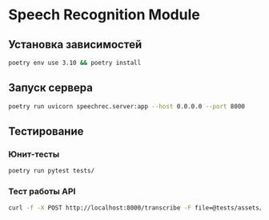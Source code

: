 # Speech Recognition Module

## Установка зависимостей

```sh
poetry env use 3.10 && poetry install
```

## Запуск сервера

```sh
poetry run uvicorn speechrec.server:app --host 0.0.0.0 --port 8000
```

## Тестирование

### Юнит-тесты

```sh
poetry run pytest tests/
```

### Тест работы API

```sh
curl -f -X POST http://localhost:8000/transcribe -F file=@tests/assets/count_ru.wav
```
